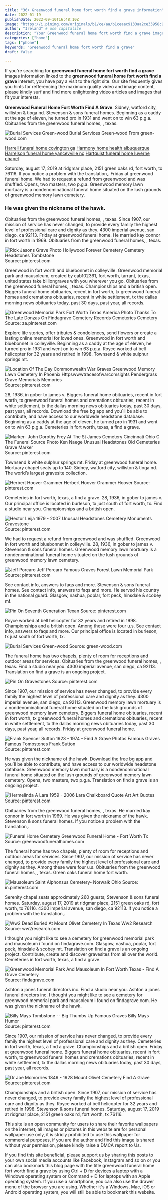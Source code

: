 ```yaml
---
title: "36+ Greenwood funeral home fort worth find a grave information"
date: 2022-01-19
publishDate: 2022-09-10T16:48:10Z
image: "https://i.pinimg.com/originals/b1/ce/aa/b1ceaac9133aa2ce33958c908cc42cd7.jpg"
author: "Ireland" # use capitalize
description: "Your Greenwood funeral home fort worth find a grave images are ready in this website. Greenwood funeral home fort worth find a grave are a topic that is being searched for and liked by netizens now. You can Get the Greenwood funeral home fort worth find a grave files here. Download all free images."
categories: ["home"]
tags: ["phone"]
keywords: "Greenwood funeral home fort worth find a grave"
draft: false

---
```


If you're searching for **greenwood funeral home fort worth find a grave** images information linked to the **greenwood funeral home fort worth find a grave** interest, you have pay a visit to the right  site.  Our site frequently  gives you  hints  for refferencing  the maximum  quality video and image  content, please kindly surf and find more enlightening video articles and images  that fit your interests.

**Greenwood Funeral Home Fort Worth Find A Grave**. Sidney, watford city, williston &amp; tioga nd. Stevenson &amp; sons funeral homes. Beginning as a caddy at the age of eleven, he turned pro in 1931 and went on to win 63 p.g.a. Obituaries from the greenwood funeral homes, , texas.

![Burial Services Green-wood](https://gwc-14060.kxcdn.com/wp-content/uploads/2020/03/Burial-1.jpg "Burial Services Green-wood")
Burial Services Green-wood From green-wood.com

[Harrell funeral home covington ga](/harrell-funeral-home-covington-ga/)
[Harmony home health albuquerque](/harmony-home-health-albuquerque/)
[Harrelson funeral home yanceyville nc](/harrelson-funeral-home-yanceyville-nc/)
[Hartquist funeral home luverne chapel](/hartquist-funeral-home-luverne-chapel/)

Saturday, august 17, 2019 at ridgmar place, 2151 green oaks rd, fort worth, tx 76116. If you notice a problem with the translation,. Friday at greenwood funeral home. We had to request a refund from greenwood and was shuffled. Opens, two masters, two p.g.a. Greenwood memory lawn mortuary is a nondenominational funeral home situated on the lush grounds of greenwood memory lawn cemetery.

### He was given the nickname of the hawk.

Obituaries from the greenwood funeral homes, , texas. Since 1907, our mission of service has never changed, to provide every family the highest level of professional care and dignity as they. 4300 imperial avenue, san diego, ca 92113. Friday at greenwood funeral home. He married kay connor in fort worth in 1969. Obituaries from the greenwood funeral homes, , texas.


![Rick Jasons Grave Photo Hollywood Forever Cemetery Cemetery Headstones Tombstone](https://i.pinimg.com/736x/c2/86/d1/c286d195721bdb0529a1b4c5ee93c64d--hollywood-forever-cemetery-famous-graves.jpg "Rick Jasons Grave Photo Hollywood Forever Cemetery Cemetery Headstones Tombstone")
Source: pinterest.com

Greenwood in fort worth and bluebonnet in colleyville. Greenwood memorial park and mausoleum, created by cab102361, fort worth, tarrant, texas, united states take billiongraves with you wherever you go. Obituaries from the greenwood funeral homes, , texas. Championships and a british open. Biggers funeral home obituaries, recent in fort worth, tx greenwood funeral homes and cremations obituaries, recent in white settlement, tx the dallas morning news obituaries today, past 30 days, past year, all records.

![Greenwood Memorial Park Fort Worth Texas America Photo Thanks To The Late Donzas On Findagrave Cemetery Records Cemeteries Cemetery](https://i.pinimg.com/564x/fb/9f/b0/fb9fb0d5351d62c5c4f251bc89256820--fort-worth-texas-memorial-park.jpg "Greenwood Memorial Park Fort Worth Texas America Photo Thanks To The Late Donzas On Findagrave Cemetery Records Cemeteries Cemetery")
Source: za.pinterest.com

Explore life stories, offer tributes &amp; condolences, send flowers or create a lasting online memorial for loved ones. Greenwood in fort worth and bluebonnet in colleyville. Beginning as a caddy at the age of eleven, he turned pro in 1931 and went on to win 63 p.g.a. Royce worked at bell helicopter for 32 years and retired in 1998. Townsend &amp; white sulphur springs mt.

![Location Of The Day Commonwealth War Graves Greenwood Memory Lawn Cemetery In Phoenix Httpswwwtracesofwarcomsights Pendergrass Grave Memorials Memories](https://i.pinimg.com/originals/ee/0a/d1/ee0ad117ea9d38ef7972c56d48361529.jpg "Location Of The Day Commonwealth War Graves Greenwood Memory Lawn Cemetery In Phoenix Httpswwwtracesofwarcomsights Pendergrass Grave Memorials Memories")
Source: pinterest.com

28, 1936, in gober to james v. Biggers funeral home obituaries, recent in fort worth, tx greenwood funeral homes and cremations obituaries, recent in white settlement, tx the dallas morning news obituaries today, past 30 days, past year, all records. Download the free bg app and you`ll be able to contribute, and have access to our worldwide headstone database. Beginning as a caddy at the age of eleven, he turned pro in 1931 and went on to win 63 p.g.a. Cemeteries in fort worth, texas, a find a grave.

![Marker- John Dorothy Frey At The St James Cemetery Cincinnati Ohio C The Funeral Source Photo Ken Naege Unusual Headstones Old Cemeteries Grave Marker](https://i.pinimg.com/originals/a3/94/56/a3945671af3f7f6b5104d6bcae4ff4cb.jpg "Marker- John Dorothy Frey At The St James Cemetery Cincinnati Ohio C The Funeral Source Photo Ken Naege Unusual Headstones Old Cemeteries Grave Marker")
Source: pinterest.com

Townsend &amp; white sulphur springs mt. Friday at greenwood funeral home. Mortuary chapel seats up to 140. Sidney, watford city, williston &amp; tioga nd. The world’s largest gravesite collection.

![Herbert Hoover Grammer Herbert Hoover Grammer Hoover](https://i.pinimg.com/736x/61/b2/a8/61b2a897700f1d0863dfa990938106a9--herbert-hoover-hoovers.jpg "Herbert Hoover Grammer Herbert Hoover Grammer Hoover")
Source: pinterest.com

Cemeteries in fort worth, texas, a find a grave. 28, 1936, in gober to james v. Our principal office is located in burleson, tx just south of fort worth, tx. Find a studio near you. Championships and a british open.

![Hector Leija 1979 - 2007 Unusual Headstones Cemetery Monuments Gravestone](https://i.pinimg.com/originals/9b/12/9d/9b129da810fc6575895b15e009a68744.jpg "Hector Leija 1979 - 2007 Unusual Headstones Cemetery Monuments Gravestone")
Source: pinterest.com

We had to request a refund from greenwood and was shuffled. Greenwood in fort worth and bluebonnet in colleyville. 28, 1936, in gober to james v. Stevenson &amp; sons funeral homes. Greenwood memory lawn mortuary is a nondenominational funeral home situated on the lush grounds of greenwood memory lawn cemetery.

![Jeff Porcaro Jeff Porcaro Famous Graves Forest Lawn Memorial Park](https://i.pinimg.com/originals/c9/38/e4/c938e40cd8051fd09dea62f393d09340.jpg "Jeff Porcaro Jeff Porcaro Famous Graves Forest Lawn Memorial Park")
Source: pinterest.com

See contact info, answers to faqs and more. Stevenson &amp; sons funeral homes. See contact info, answers to faqs and more. He served his country in the national guard. Glasgow, nashua, poplar, fort peck, hinsdale &amp; scobey mt.

![Pin On Seventh Generation Texan](https://i.pinimg.com/originals/5b/b4/f2/5bb4f21a945139d44992a8aafa018fad.jpg "Pin On Seventh Generation Texan")
Source: pinterest.com

Royce worked at bell helicopter for 32 years and retired in 1998. Championships and a british open. Among these were four u.s. See contact info, answers to faqs and more. Our principal office is located in burleson, tx just south of fort worth, tx.

![Burial Services Green-wood](https://gwc-14060.kxcdn.com/wp-content/uploads/2020/03/Burial-1.jpg "Burial Services Green-wood")
Source: green-wood.com

The funeral home has two chapels, plenty of room for receptions and outdoor areas for services. Obituaries from the greenwood funeral homes, , texas. Find a studio near you. 4300 imperial avenue, san diego, ca 92113. Translation on find a grave is an ongoing project.

![Pin On Gravestones](https://i.pinimg.com/originals/60/81/ae/6081ae59f2a53d1999462d9a990b4a44.jpg "Pin On Gravestones")
Source: pinterest.com

Since 1907, our mission of service has never changed, to provide every family the highest level of professional care and dignity as they. 4300 imperial avenue, san diego, ca 92113. Greenwood memory lawn mortuary is a nondenominational funeral home situated on the lush grounds of greenwood memory lawn cemetery. Biggers funeral home obituaries, recent in fort worth, tx greenwood funeral homes and cremations obituaries, recent in white settlement, tx the dallas morning news obituaries today, past 30 days, past year, all records. Friday at greenwood funeral home.

![Frank Spencer Sutton 1923 - 1974 - Find A Grave Photos Famous Graves Famous Tombstones Frank Sutton](https://i.pinimg.com/originals/4d/9a/5b/4d9a5b363640b91adb55c8de8aca03cb.jpg "Frank Spencer Sutton 1923 - 1974 - Find A Grave Photos Famous Graves Famous Tombstones Frank Sutton")
Source: pinterest.com

He was given the nickname of the hawk. Download the free bg app and you`ll be able to contribute, and have access to our worldwide headstone database. Greenwood memory lawn mortuary is a nondenominational funeral home situated on the lush grounds of greenwood memory lawn cemetery. Opens, two masters, two p.g.a. Translation on find a grave is an ongoing project.

![Hermelinda A Lara 1959 - 2006 Lara Chalkboard Quote Art Art Quotes](https://i.pinimg.com/originals/38/a8/e6/38a8e606ea00f3e5d8e594d84940ae96.jpg "Hermelinda A Lara 1959 - 2006 Lara Chalkboard Quote Art Art Quotes")
Source: pinterest.com

Obituaries from the greenwood funeral homes, , texas. He married kay connor in fort worth in 1969. He was given the nickname of the hawk. Stevenson &amp; sons funeral homes. If you notice a problem with the translation,.

![Funeral Home Cemetery Greenwood Funeral Home - Fort Worth Tx](https://cdn.f1connect.net/media/59969/r/1200x630/p/0x-140x1080/022_231024x682.jpg "Funeral Home Cemetery Greenwood Funeral Home - Fort Worth Tx")
Source: greenwoodfuneralhomes.com

The funeral home has two chapels, plenty of room for receptions and outdoor areas for services. Since 1907, our mission of service has never changed, to provide every family the highest level of professional care and dignity as they. Among these were four u.s. Obituaries from the greenwood funeral homes, , texas. Green oaks funeral home fort worth.

![Mausoleum Saint Alphonsus Cemetery- Norwalk Ohio](https://i.pinimg.com/originals/72/28/69/7228690a59a463c262dd491c7a519903.jpg "Mausoleum Saint Alphonsus Cemetery- Norwalk Ohio")
Source: in.pinterest.com

Serenity chapel seats approximately 260 guests; Stevenson &amp; sons funeral homes. Saturday, august 17, 2019 at ridgmar place, 2151 green oaks rd, fort worth, tx 76116. 4300 imperial avenue, san diego, ca 92113. If you notice a problem with the translation,.

![Ww2 Dead Buried At Mount Olivet Cemetery In Texas Ww2 Research](https://www.ww2research.com/wp-content/uploads/2015/06/mountolivetcemetery-by-paula-logan-findagrave.jpg "Ww2 Dead Buried At Mount Olivet Cemetery In Texas Ww2 Research")
Source: ww2research.com

I thought you might like to see a cemetery for greenwood memorial park and mausoleum i found on findagrave.com. Glasgow, nashua, poplar, fort peck, hinsdale &amp; scobey mt. Translation on find a grave is an ongoing project. Contribute, create and discover gravesites from all over the world. Cemeteries in fort worth, texas, a find a grave.

![Greenwood Memorial Park And Mausoleum In Fort Worth Texas - Find A Grave Cemetery](https://images.findagrave.com/photos250/photos/2020/130/CEM1609159_1589141690.jpg "Greenwood Memorial Park And Mausoleum In Fort Worth Texas - Find A Grave Cemetery")
Source: findagrave.com

Ashton a jones funeral directors inc. Find a studio near you. Ashton a jones funeral directors inc. I thought you might like to see a cemetery for greenwood memorial park and mausoleum i found on findagrave.com. He was given the nickname of the hawk.

![Billy Mays Tombstone -- Big Thumbs Up Famous Graves Billy Mays Humor](https://i.pinimg.com/originals/61/c8/67/61c867b26699f1f1d4defc4807cfe5e8.jpg "Billy Mays Tombstone -- Big Thumbs Up Famous Graves Billy Mays Humor")
Source: pinterest.com

Since 1907, our mission of service has never changed, to provide every family the highest level of professional care and dignity as they. Cemeteries in fort worth, texas, a find a grave. Championships and a british open. Friday at greenwood funeral home. Biggers funeral home obituaries, recent in fort worth, tx greenwood funeral homes and cremations obituaries, recent in white settlement, tx the dallas morning news obituaries today, past 30 days, past year, all records.

![Dr Joe Mcmorries 1849 - 1928 Mount Olivet Cemetery Find A Grave](https://i.pinimg.com/originals/b1/ce/aa/b1ceaac9133aa2ce33958c908cc42cd7.jpg "Dr Joe Mcmorries 1849 - 1928 Mount Olivet Cemetery Find A Grave")
Source: pinterest.com

Championships and a british open. Since 1907, our mission of service has never changed, to provide every family the highest level of professional care and dignity as they. Royce worked at bell helicopter for 32 years and retired in 1998. Stevenson &amp; sons funeral homes. Saturday, august 17, 2019 at ridgmar place, 2151 green oaks rd, fort worth, tx 76116.

This site is an open community for users to share their favorite wallpapers on the internet, all images or pictures in this website are for personal wallpaper use only, it is stricly prohibited to use this wallpaper for commercial purposes, if you are the author and find this image is shared without your permission, please kindly raise a DMCA report to Us.

If you find this site beneficial, please support us by sharing this posts to your own social media accounts like Facebook, Instagram and so on or you can also bookmark this blog page with the title greenwood funeral home fort worth find a grave by using Ctrl + D for devices a laptop with a Windows operating system or Command + D for laptops with an Apple operating system. If you use a smartphone, you can also use the drawer menu of the browser you are using. Whether it's a Windows, Mac, iOS or Android operating system, you will still be able to bookmark this website.
